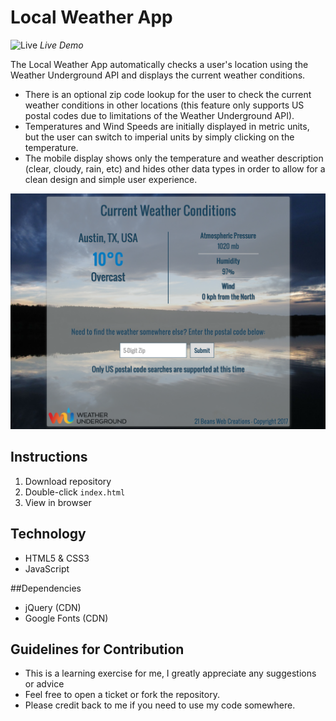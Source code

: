 # Local Weather App
![Live](http://www.21beans.com/weather) *Live Demo*

The Local Weather App automatically checks a user's location using the Weather Underground API and displays the current weather conditions. 
* There is an optional zip code lookup for the user to check the current weather conditions in other locations (this feature only supports US postal codes due to limitations of the Weather Underground API). 
* Temperatures and Wind Speeds are initially displayed in metric units, but the user can switch to imperial units by simply clicking on the temperature. 
* The mobile display shows only the temperature and weather description (clear, cloudy, rain, etc) and hides other data types in order to allow for a clean design and simple user experience.

![Screenshot](screenshot.png)

## Instructions
1. Download repository
2. Double-click `index.html`
3. View in browser

## Technology
* HTML5 & CSS3
* JavaScript

##Dependencies
* jQuery (CDN)
* Google Fonts (CDN)

## Guidelines for Contribution
- This is a learning exercise for me, I greatly appreciate any suggestions or advice 
- Feel free to open a ticket or fork the repository. 
- Please credit back to me if you need to use my code somewhere.

